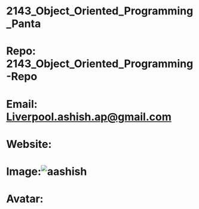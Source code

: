 # 2143_Object_Oriented_Programming_Panta
# Repo:  2143_Object_Oriented_Programming-Repo
# Email: Liverpool.ashish.ap@gmail.com
# Website:
# Image:![aashish](https://user-images.githubusercontent.com/112501963/191314191-e1b6a568-f3bd-48c3-af32-18d648425d8a.jpg)

# Avatar:
